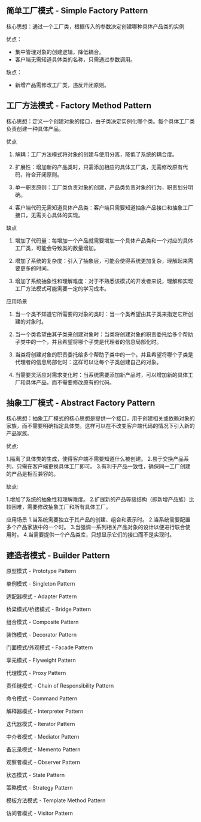 ## 简单工厂模式 - Simple Factory Pattern

核心思想：通过一个工厂类，根据传入的参数决定创建哪种具体产品类的实例

优点：
- 集中管理对象的创建逻辑，降低耦合。
- 客户端无需知道具体类的名称，只需通过参数调用。

缺点：
- 新增产品需修改工厂类，违反开闭原则。

## 工厂方法模式 - Factory Method Pattern

核心思想：定义一个创建对象的接口，由子类决定实例化哪个类。每个具体工厂类负责创建一种具体产品。

优点
1. 解耦：工厂方法模式将对象的创建与使用分离，降低了系统的耦合度。

2. 扩展性：增加新的产品类时，只需添加相应的具体工厂类，无需修改原有代码，符合开闭原则。

3. 单一职责原则：工厂类负责对象的创建，产品类负责对象的行为，职责划分明确。

4. 客户端代码无需知道具体产品类：客户端只需要知道抽象产品接口和抽象工厂接口，无需关心具体的实现。

缺点
1. 增加了代码量：每增加一个产品就需要增加一个具体产品类和一个对应的具体工厂类，可能会导致类的数量增加。

2. 增加了系统的复杂度：引入了抽象层，可能会使得系统更加复杂，理解起来需要更多的时间。

3. 增加了系统抽象性和理解难度：对于不熟悉该模式的开发者来说，理解和实现工厂方法模式可能需要一定的学习成本。

应用场景
1. 当一个类不知道它所需要的对象的类时：当一个类希望由其子类来指定它所创建的对象时。

2. 当一个类希望由其子类来创建对象时：当类将创建对象的职责委托给多个帮助子类中的一个，并且希望将哪个子类是代理者的信息局部化时。

3. 当类将创建对象的职责委托给多个帮助子类中的一个，并且希望将哪个子类是代理者的信息局部化时：这样可以让每个子类创建自己的对象。

4. 当需要灵活应对需求变化时：当系统需要添加新产品时，可以增加新的具体工厂和具体产品，而不需要修改原有的代码。


## 抽象工厂模式 - Abstract Factory Pattern

核心思想：抽象工厂模式的核心思想是提供一个接口，用于创建相关或依赖对象的家族，而不需要明确指定具体类。这样可以在不改变客户端代码的情况下引入新的产品家族。

优点:

1.隔离了具体类的生成，使得客户端不需要知道什么被创建。
2.易于交换产品系列，只需在客户端更换具体工厂即可。
3.有利于产品一致性，确保同一工厂创建的产品是相互兼容的。

缺点:

1.增加了系统的抽象性和理解难度。
2.扩展新的产品等级结构（即新增产品族）比较困难，需要修改抽象工厂和所有具体工厂。

应用场景
1.当系统需要独立于其产品的创建、组合和表示时。
2.当系统需要配置多个产品家族中的一个时。
3.当强调一系列相关产品对象的设计以便进行联合使用时。
4.当需要提供一个产品类库，只想显示它们的接口而不是实现时。


## 建造者模式 - Builder Pattern

原型模式 - Prototype Pattern

单例模式 - Singleton Pattern

适配器模式 - Adapter Pattern

桥梁模式/桥接模式 - Bridge Pattern

组合模式 - Composite Pattern

装饰模式 - Decorator Pattern

门面模式/外观模式 - Facade Pattern

享元模式 - Flyweight Pattern

代理模式 - Proxy Pattern

责任链模式 - Chain of Responsibility Pattern

命令模式 - Command Pattern

解释器模式 - Interpreter Pattern

迭代器模式 - Iterator Pattern

中介者模式 - Mediator Pattern

备忘录模式 - Memento Pattern

观察者模式 - Observer Pattern

状态模式 - State Pattern

策略模式 - Strategy Pattern

模板方法模式 - Template Method Pattern

访问者模式 - Visitor Pattern